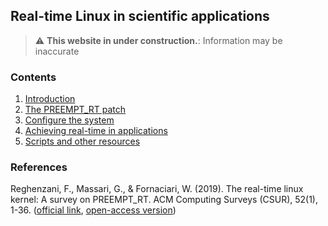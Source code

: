 ## Real-time Linux in scientific applications

> :warning: **This website in under construction.**: Information may be inaccurate




### Contents
1. [Introduction](./introduction)
2. [The PREEMPT_RT patch](./introduction)
3. [Configure the system](./configure-system)
4. [Achieving real-time in applications](./configure-apps)
5. [Scripts and other resources](./resources)

### References
Reghenzani, F., Massari, G., & Fornaciari, W. (2019). The real-time linux kernel: A survey on
PREEMPT_RT. ACM Computing Surveys (CSUR), 52(1), 1-36.
([official link](https://dl.acm.org/doi/abs/10.1145/3297714),
[open-access version](https://re.public.polimi.it/handle/11311/1076057#.YB0SlnWYWV4))
